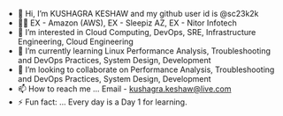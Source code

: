 - 👋 Hi, I’m KUSHAGRA KESHAW and my github user id is @sc23k2k
- 🧑‍💻 EX - Amazon (AWS), EX - Sleepiz AZ, EX - Nitor Infotech
- 👀 I’m interested in Cloud Computing, DevOps, SRE, Infrastructure Engineering, Cloud Engineering
- 🌱 I’m currently learning Linux Performance Analysis, Troubleshooting and DevOps Practices, System Design, Development
- 🤝 I’m looking to collaborate on Performance Analysis, Troubleshooting and DevOps Practices, System Design, Development
- 📫 How to reach me ...  Email - kushagra.keshaw@live.com
- ⚡ Fun fact: ...  Every day is a Day 1 for learning.  

<!---
sc23k2k/sc23k2k is a ✨ special ✨ repository because its `README.md` (this file) appears on your GitHub profile.
You can click the Preview link to take a look at your changes.
--->
